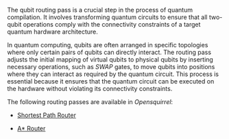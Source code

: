 The qubit routing pass is a crucial step in the process of quantum compilation.
It involves transforming quantum circuits to ensure that all two-qubit operations comply with the connectivity
constraints of a target quantum hardware architecture.

In quantum computing, qubits are often arranged in specific topologies where only certain pairs of qubits can directly
interact.
The routing pass adjusts the initial mapping of virtual qubits to physical qubits by inserting necessary operations,
such as _SWAP_ gates, to move qubits into positions where they can interact as required by the quantum circuit.
This process is essential because it ensures that the quantum circuit can be executed on the hardware without violating
its connectivity constraints.

The following routing passes are available in _Opensquirrel_:

- [Shortest Path Router](shortest-path-router.md)

- [A* Router](a-star-router.md)
